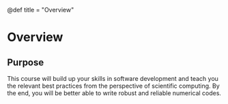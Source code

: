 @def title = "Overview"

# Overview

## Purpose

This course will build up your skills in software development and teach you
the relevant best practices from the perspective of scientific computing. By
the end, you will be better able to write robust and reliable numerical codes.

